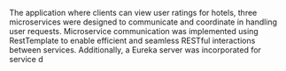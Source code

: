 The application where clients can view user ratings for hotels, three microservices were designed to communicate and coordinate in handling user requests. Microservice communication was implemented using RestTemplate to enable efficient and seamless RESTful interactions between services. Additionally, a Eureka server was incorporated for service d
